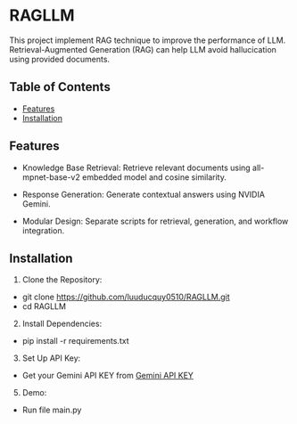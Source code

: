 # RAGLLM

This project implement RAG technique to improve the performance of LLM. Retrieval-Augmented Generation (RAG) can help LLM avoid hallucication using provided documents. 

## Table of Contents

- [Features](#features)
- [Installation](#installation)


## Features

- Knowledge Base Retrieval: Retrieve relevant documents using all-mpnet-base-v2 embedded model and cosine similarity.

- Response Generation: Generate contextual answers using NVIDIA Gemini.

- Modular Design: Separate scripts for retrieval, generation, and workflow integration.

## Installation

1. Clone the Repository:

- git clone https://github.com/luuducquy0510/RAGLLM.git
- cd RAGLLM

2. Install Dependencies:

- pip install -r requirements.txt

3. Set Up API Key:
- Get your Gemini API KEY from [Gemini API KEY](https://aistudio.google.com/app/apikey)

5. Demo:
- Run file main.py
